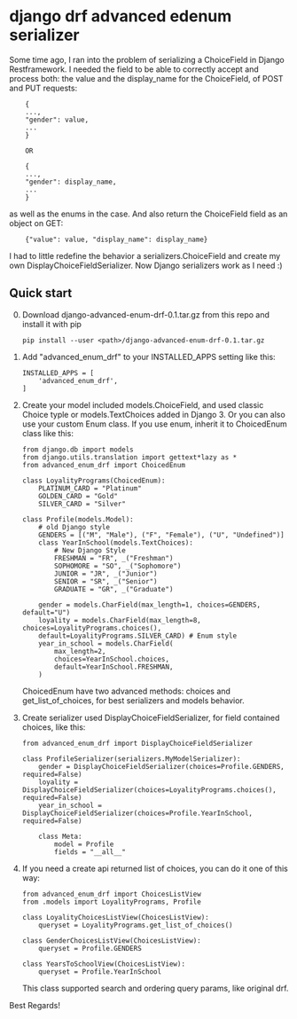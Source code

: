 # django drf advanced edenum serializer

Some time ago, I ran into the problem of serializing a ChoiceField in Django Restframework.
I needed the field to be able to correctly accept and process both: the value and the display_name for the ChoiceField, of POST and PUT requests:

        {
        ...,
        "gender": value,
        ...
        }
        
        OR
        
        {
        ...,
        "gender": display_name,
        ...
        }

as well as the enums in the case. And also return the ChoiceField field as an object on GET:

        {"value": value, "display_name": display_name}

I had to little redefine the behavior a serializers.ChoiceField and create my own DisplayChoiceFieldSerializer. Now Django serializers work as I need :)

## Quick start

0.  Download django-advanced-enum-drf-0.1.tar.gz from this repo and install it with pip
        
        pip install --user <path>/django-advanced-enum-drf-0.1.tar.gz

1.  Add "advanced_enum_drf" to your INSTALLED_APPS setting like this:

        INSTALLED_APPS = [
            'advanced_enum_drf',
        ]

2.  Create your model included models.ChoiceField, and used classic Choice typle
    or models.TextChoices added in Django 3.
    Or you can also use your custom Enum class.
    If you use enum, inherit it to ChoicedEnum class like this:

        from django.db import models
        from django.utils.translation import gettext*lazy as *
        from advanced_enum_drf import ChoicedEnum

        class LoyalityPrograms(ChoicedEnum):
            PLATINUM_CARD = "Platinum"
            GOLDEN_CARD = "Gold"
            SILVER_CARD = "Silver"

        class Profile(models.Model):
            # old Django style
            GENDERS = [("M", "Male"), ("F", "Female"), ("U", "Undefined")]
            class YearInSchool(models.TextChoices):
                # New Django Style
                FRESHMAN = "FR", _("Freshman")
                SOPHOMORE = "SO", _("Sophomore")
                JUNIOR = "JR", _("Junior")
                SENIOR = "SR", _("Senior")
                GRADUATE = "GR", _("Graduate")

            gender = models.CharField(max_length=1, choices=GENDERS, default="U")
            loyality = models.CharField(max_length=8, choices=LoyalityPrograms.choices(),
            default=LoyalityPrograms.SILVER_CARD) # Enum style
            year_in_school = models.CharField(
                max_length=2,
                choices=YearInSchool.choices,
                default=YearInSchool.FRESHMAN,
            )

    ChoicedEnum have two advanced methods: choices and get_list_of_choices, for best serializers and models behavior.

3.  Create serializer used DisplayChoiceFieldSerializer, for field contained choices,
    like this:

        from advanced_enum_drf import DisplayChoiceFieldSerializer

        class ProfileSerializer(serializers.MyModelSerializer):
            gender = DisplayChoiceFieldSerializer(choices=Profile.GENDERS, required=False)
            loyality = DisplayChoiceFieldSerializer(choices=LoyalityPrograms.choices(), required=False)
            year_in_school = DisplayChoiceFieldSerializer(choices=Profile.YearInSchool, required=False)

            class Meta:
                model = Profile
                fields = "__all__"

4.  If you need a create api returned list of choices, you can do it one of this way:

        from advanced_enum_drf import ChoicesListView
        from .models import LoyalityPrograms, Profile

        class LoyalityChoicesListView(ChoicesListView):
            queryset = LoyalityPrograms.get_list_of_choices()

        class GenderChoicesListView(ChoicesListView):
            queryset = Profile.GENDERS

        class YearsToSchoolView(ChoicesListView):
            queryset = Profile.YearInSchool

    This class supported search and ordering query params, like original drf.

Best Regards!
